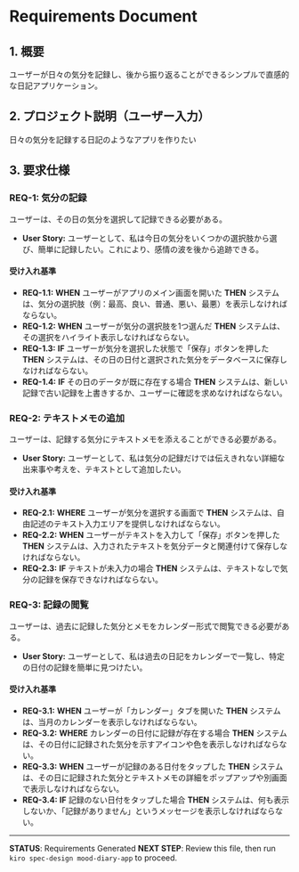 # Requirements Document

## 1. 概要
ユーザーが日々の気分を記録し、後から振り返ることができるシンプルで直感的な日記アプリケーション。

## 2. プロジェクト説明（ユーザー入力）
日々の気分を記録する日記のようなアプリを作りたい

## 3. 要求仕様

### REQ-1: 気分の記録
ユーザーは、その日の気分を選択して記録できる必要がある。

- **User Story:** ユーザーとして、私は今日の気分をいくつかの選択肢から選び、簡単に記録したい。これにより、感情の波を後から追跡できる。

#### 受け入れ基準
- **REQ-1.1:** **WHEN** ユーザーがアプリのメイン画面を開いた **THEN** システムは、気分の選択肢（例：最高、良い、普通、悪い、最悪）を表示しなければならない。
- **REQ-1.2:** **WHEN** ユーザーが気分の選択肢を1つ選んだ **THEN** システムは、その選択をハイライト表示しなければならない。
- **REQ-1.3:** **IF** ユーザーが気分を選択した状態で「保存」ボタンを押した **THEN** システムは、その日の日付と選択された気分をデータベースに保存しなければならない。
- **REQ-1.4:** **IF** その日のデータが既に存在する場合 **THEN** システムは、新しい記録で古い記録を上書きするか、ユーザーに確認を求めなければならない。

### REQ-2: テキストメモの追加
ユーザーは、記録する気分にテキストメモを添えることができる必要がある。

- **User Story:** ユーザーとして、私は気分の記録だけでは伝えきれない詳細な出来事や考えを、テキストとして追加したい。

#### 受け入れ基準
- **REQ-2.1:** **WHERE** ユーザーが気分を選択する画面で **THEN** システムは、自由記述のテキスト入力エリアを提供しなければならない。
- **REQ-2.2:** **WHEN** ユーザーがテキストを入力して「保存」ボタンを押した **THEN** システムは、入力されたテキストを気分データと関連付けて保存しなければならない。
- **REQ-2.3:** **IF** テキストが未入力の場合 **THEN** システムは、テキストなしで気分の記録を保存できなければならない。

### REQ-3: 記録の閲覧
ユーザーは、過去に記録した気分とメモをカレンダー形式で閲覧できる必要がある。

- **User Story:** ユーザーとして、私は過去の日記をカレンダーで一覧し、特定の日付の記録を簡単に見つけたい。

#### 受け入れ基準
- **REQ-3.1:** **WHEN** ユーザーが「カレンダー」タブを開いた **THEN** システムは、当月のカレンダーを表示しなければならない。
- **REQ-3.2:** **WHERE** カレンダーの日付に記録が存在する場合 **THEN** システムは、その日付に記録された気分を示すアイコンや色を表示しなければならない。
- **REQ-3.3:** **WHEN** ユーザーが記録のある日付をタップした **THEN** システムは、その日に記録された気分とテキストメモの詳細をポップアップや別画面で表示しなければならない。
- **REQ-3.4:** **IF** 記録のない日付をタップした場合 **THEN** システムは、何も表示しないか、「記録がありません」というメッセージを表示しなければならない。

---
**STATUS**: Requirements Generated
**NEXT STEP**: Review this file, then run `kiro spec-design mood-diary-app` to proceed.
